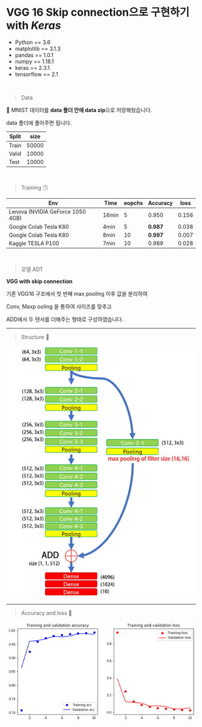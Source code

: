 # VGG 16 Skip connection으로 구현하기 with *Keras*


* Python == 3.6
* matplotlib == 3.1.3
* pandas == 1.0.1
* numpy == 1.18.1
* keras == 2.3.1
* tensorflow == 2.1

<br/>

> Data 

📢 MNIST 데이터를 **data 폴더 안에 data zip**으로 저장해뒀습니다. 

data 폴더에 풀어주면 됩니다.

|Split|size|
|---|---|
Train |50000 
Valid| 10000
Test  |10000

<br>


> Training 🕓

|Env|Time|eopchs |Accuracy| loss|
|---|---|---|---| ---|
|Lenova (NVIDIA GeForce 1050 4GB)| 16min|5 |0.950| 0.156|
|Google Colab Tesla K80|4min| 5  | **0.987**| 0.038|
|Google Colab Tesla K80|8min| 10  | **0.997**|0.007|
|Kaggle TESLA P100|7min|10|0.989|0.028|


<br>

> 모델 ADT 

**VGG with skip connection** 

기존 VGG16 구조에서 첫 번째 max pooling 이후 값을 분리하여 

Conv, Maxp ooling 을 통하여 사이즈를 맞추고

ADD에서 두 텐서를 더해주는 형태로 구성하였습니다.  


---
> Structure 🔧

![image](images/vgg16.png)


---
> Accuracy and loss 👀

![image](images/acc_and_loss.png)
